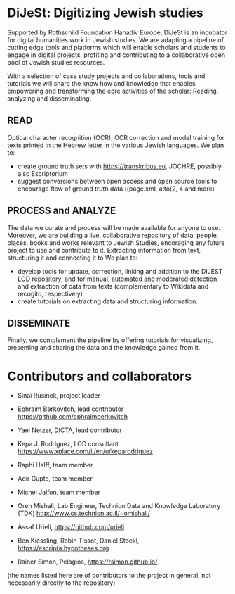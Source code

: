# DiJeSt: Digitizing Jewish studies

Supported by Rothschild Foundation Hanadiv Europe, DiJeSt is an incubator for digital humanities work in Jewish studies. 
We are adapting a pipeline of cutting edge tools and platforms which will enable scholars and students to engage in digital projects, profiting and contributing to a collaborative open pool of Jewish studies resources.


With a selection of case study projects and collaborations, tools and tutorials we will share the know how and knowledge that enables empowering and transforming the core activities of the scholar:  Reading, analyzing and disseminating. 

## READ
Optical character recognition (OCR), OCR correction and model training for texts printed in the Hebrew letter in the various Jewish languages. We plan to:
* create ground truth sets with https://transkribus.eu, JOCHRE, possibly also Escriptorium
* suggest conversions between open access and open source tools to encourage flow of ground truth data ((page.xml, alto(2, 4 and more)

## PROCESS and ANALYZE
The data we curate and process will be made available for anyone to use. Moreover, we are building a live, collaborative repository of data: people, places, books and works relevant to Jewish Studies, encoraging any future project to use and contribute to it. 
Extracting information from text, structuring it and connecting it to  We plan to:
* develop tools for update, correction, linking and addition to the DIJEST LOD repository, and for manual, automated and moderated detection and extraction of data from texts (complementary to Wikidata and recogito, respectively)
* create tutorials on extracting data and structuring information.

 
## DISSEMINATE

Finally, we complement the pipeline by offering tutorials for visualizing, presenting and sharing the data and the knowledge gained from it.

# Contributors and collaborators
* Sinai Rusinek, project leader
* Ephraim Berkovitch, lead contributor https://github.com/ephraimberkovitch 
* Yael Netzer, DICTA, lead contributor 
* Kepa J. Rodriguez, LOD consultant https://www.xplace.com/il/en/u/keparodriguez
* Raphi Halff, team member
* Adir Gupte, team member
* Michel Jalfon, team member

* Oren Mishali, Lab Engineer, Technion Data and Knowledge Laboratory (TDK) http://www.cs.technion.ac.il/~omishali/
* Assaf Urieli, https://github.com/urieli
* Ben Kiessling, Robin Tissot, Daniel Stoekl, https://escripta.hypotheses.org
* Rainer Simon, Pelagios, https://rsimon.github.io/

(the names listed here are of contributors to the project in general, not necessarily directly to the repository)
